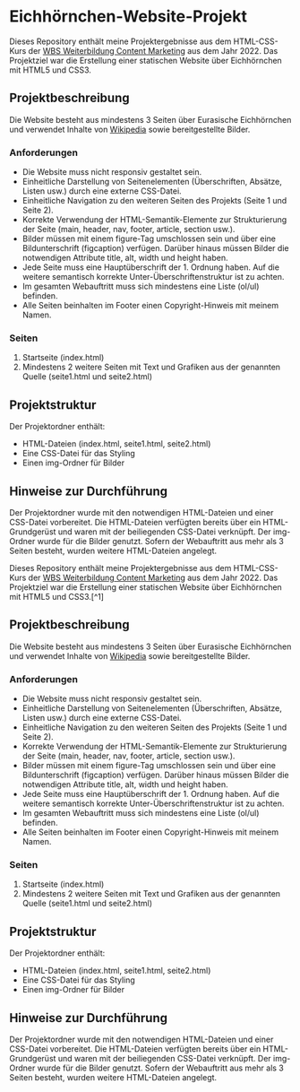 # Eichhörnchen-Website-Projekt

Dieses Repository enthält meine Projektergebnisse aus dem HTML-CSS-Kurs der [WBS Weiterbildung Content Marketing][def] aus dem Jahr 2022. Das Projektziel war die Erstellung einer statischen Website über Eichhörnchen mit HTML5 und CSS3.

## Projektbeschreibung

Die Website besteht aus mindestens 3 Seiten über Eurasische Eichhörnchen und verwendet Inhalte von [Wikipedia][def2] sowie bereitgestellte Bilder.

### Anforderungen

- Die Website muss nicht responsiv gestaltet sein.
- Einheitliche Darstellung von Seitenelementen (Überschriften, Absätze, Listen usw.) durch eine externe CSS-Datei.
- Einheitliche Navigation zu den weiteren Seiten des Projekts (Seite 1 und Seite 2).
- Korrekte Verwendung der HTML-Semantik-Elemente zur Strukturierung der Seite (main, header, nav, footer, article, section usw.).
- Bilder müssen mit einem figure-Tag umschlossen sein und über eine Bildunterschrift (figcaption) verfügen. Darüber hinaus müssen Bilder die notwendigen Attribute title, alt, width und height haben.
- Jede Seite muss eine Hauptüberschrift der 1. Ordnung haben. Auf die weitere semantisch korrekte Unter-Überschriftenstruktur ist zu achten.
- Im gesamten Webauftritt muss sich mindestens eine Liste (ol/ul) befinden.
- Alle Seiten beinhalten im Footer einen Copyright-Hinweis mit meinem Namen.

### Seiten

1. Startseite (index.html)
2. Mindestens 2 weitere Seiten mit Text und Grafiken aus der genannten Quelle (seite1.html und seite2.html)

## Projektstruktur

Der Projektordner enthält:

- HTML-Dateien (index.html, seite1.html, seite2.html)
- Eine CSS-Datei für das Styling
- Einen img-Ordner für Bilder

## Hinweise zur Durchführung

Der Projektordner wurde mit den notwendigen HTML-Dateien und einer CSS-Datei vorbereitet. Die HTML-Dateien verfügten bereits über ein HTML-Grundgerüst und waren mit der beiliegenden CSS-Datei verknüpft. Der img-Ordner wurde für die Bilder genutzt. Sofern der Webauftritt aus mehr als 3 Seiten besteht, wurden weitere HTML-Dateien angelegt.

[def]: [https://www.wbstraining.de/kurse/weiterbildung/digital-marketing/]
[def2]: [https:/den.wikipedia.org/wikiEurasisches_Eichhörnchen/]

Dieses Repository enthält meine Projektergebnisse aus dem HTML-CSS-Kurs der [WBS Weiterbildung Content Marketing][def] aus dem Jahr 2022. Das Projektziel war die Erstellung einer statischen Website über Eichhörnchen mit HTML5 und CSS3.[^1]

## Projektbeschreibung

Die Website besteht aus mindestens 3 Seiten über Eurasische Eichhörnchen und verwendet Inhalte von [Wikipedia][def2] sowie bereitgestellte Bilder.

### Anforderungen

- Die Website muss nicht responsiv gestaltet sein.
- Einheitliche Darstellung von Seitenelementen (Überschriften, Absätze, Listen usw.) durch eine externe CSS-Datei.
- Einheitliche Navigation zu den weiteren Seiten des Projekts (Seite 1 und Seite 2).
- Korrekte Verwendung der HTML-Semantik-Elemente zur Strukturierung der Seite (main, header, nav, footer, article, section usw.).
- Bilder müssen mit einem figure-Tag umschlossen sein und über eine Bildunterschrift (figcaption) verfügen. Darüber hinaus müssen Bilder die notwendigen Attribute title, alt, width und height haben.
- Jede Seite muss eine Hauptüberschrift der 1. Ordnung haben. Auf die weitere semantisch korrekte Unter-Überschriftenstruktur ist zu achten.
- Im gesamten Webauftritt muss sich mindestens eine Liste (ol/ul) befinden.
- Alle Seiten beinhalten im Footer einen Copyright-Hinweis mit meinem Namen.

### Seiten

1. Startseite (index.html)
2. Mindestens 2 weitere Seiten mit Text und Grafiken aus der genannten Quelle (seite1.html und seite2.html)

## Projektstruktur

Der Projektordner enthält:

- HTML-Dateien (index.html, seite1.html, seite2.html)
- Eine CSS-Datei für das Styling
- Einen img-Ordner für Bilder

## Hinweise zur Durchführung

Der Projektordner wurde mit den notwendigen HTML-Dateien und einer CSS-Datei vorbereitet. Die HTML-Dateien verfügten bereits über ein HTML-Grundgerüst und waren mit der beiliegenden CSS-Datei verknüpft. Der img-Ordner wurde für die Bilder genutzt. Sofern der Webauftritt aus mehr als 3 Seiten besteht, wurden weitere HTML-Dateien angelegt.

[def]: [https://www.wbstraining.de/kurse/weiterbildung/digital-marketing/]
[def2]: [https:/de.wikipedia.org/wikiEurasisches_Eichhörnchen/]
